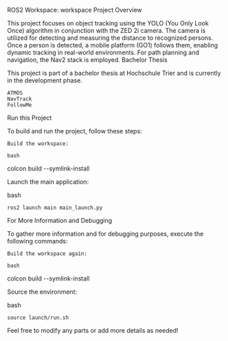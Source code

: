ROS2 Workspace: workspace
Project Overview

This project focuses on object tracking using the YOLO (You Only Look Once) algorithm in conjunction with the ZED 2i camera. The camera is utilized for detecting and measuring the distance to recognized persons. Once a person is detected, a mobile platform (GO1) follows them, enabling dynamic tracking in real-world environments. For path planning and navigation, the Nav2 stack is employed.
Bachelor Thesis

This project is part of a bachelor thesis at Hochschule Trier and is currently in the development phase.

    ATMOS
    NavTrack
    FollowMe

Run this Project

To build and run the project, follow these steps:

    Build the workspace:

    bash

colcon build --symlink-install

Launch the main application:

bash

    ros2 launch main main_launch.py

For More Information and Debugging

To gather more information and for debugging purposes, execute the following commands:

    Build the workspace again:

    bash

colcon build --symlink-install

Source the environment:

bash

    source launch/run.sh

Feel free to modify any parts or add more details as needed!
